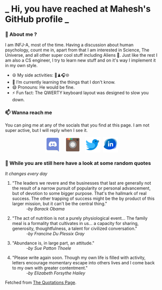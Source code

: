 # **_ Hi, you have reached at Mahesh's GitHub profile _**
### 🌸 About me ?
I am INFJ-A, most of the time. Having a discussion about human psychology, count me in, apart from that I am interested in Science, The Universe, and all other super cool stuff including Aliens 🤫. Just like the rest I am also a CS engineer, I try to learn new stuff and on it's way I implement it in my own style. 
- ☮ My side activities: 🎨♟🎧🌐
- 🌱 I’m currently learning the things that I don't know.
- 😄 Pronouns: He would be fine.
- ⚡ Fun fact: The QWERTY keyboard layout was designed to slow you down.

### 📫 Wanna reach me
You can ping me at any of the socials that you find at this page. I am not super active, but I will reply when I see it.
<p align="center">
<a href="https://discordapp.com/users/733328856957714472"><img src="./Assets/Papirus-Team-Papirus-Apps-Discord.svg" height="50px" width="50px" ></a>&nbsp; &nbsp;  
<a href ="https://instagram.com/obl1v_on"><img src="./Assets/Papirus-Team-Papirus-Apps-Instagram.svg" height="50px" width="50px" ></a>&nbsp;  &nbsp; 
<a href ="https://twitter.com/MaheshN2000"><img src="./Assets/Papirus-Team-Papirus-Apps-Twitter.svg" height ="50px" width="50px" ></a>&nbsp;
<a href ="https://linkedin.com/in/mahesh2000"><img src="./Assets/in.png" height ="50px" width="50px" ></a>

</p>



### 🔰 While you are still here have a look at some random quotes
*It changes every day*

<!-- BLOG-POST-LIST:START -->
 1.  "The leaders we revere and the businesses that last are generally not the result of a narrow pursuit of popularity or personal advancement, but of devotion to some bigger purpose. That's the hallmark of real success. The other trapping of success might be the by product of this larger mission, but it can't be the central thing." <br> &emsp;&emsp;&emsp; <i>-by Barack Obama</i> 

 2.  "The act of nutrition is not a purely physiological event... The family meal is a formality that cultivates in us... a capacity for sharing, generosity, thoughtfulness, a talent for civilized conversation." <br> &emsp;&emsp;&emsp; <i>-by Francine Du Plessix Gray</i> 

 3.  "Abundance is, in large part, an attitude." <br> &emsp;&emsp;&emsp; <i>-by Sue Patton Thoele</i> 

 4.  "Please write again soon. Though my own life is filled with activity, letters encourage momentary escape into others lives and I come back to my own with greater contentment." <br> &emsp;&emsp;&emsp; <i>-by Elizabeth Forsythe Hailey</i> 
<!-- BLOG-POST-LIST:END -->
Fetched from <a href="http://www.quotationspage.com/data/mqotd.rss"> The Quotations Page</a>.
<!-- The above quotes are fetched from " http://www.quotationspage.com/data/mqotd.rss " and the github action used was gautamkrishnar/blog-post-workflow@master -->
